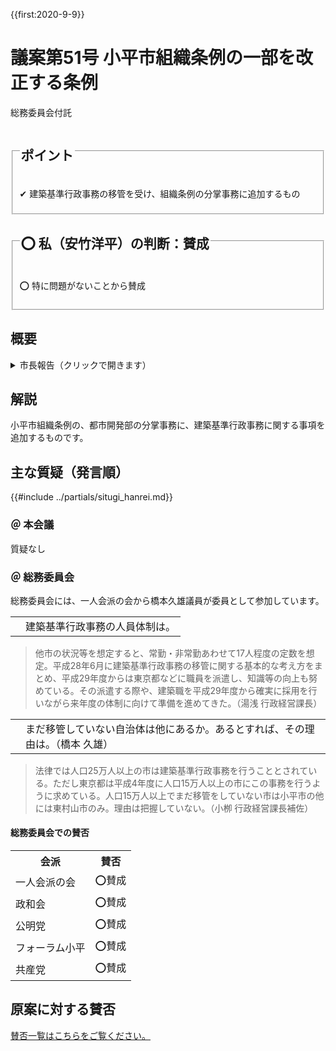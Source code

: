 {{first:2020-9-9}}
# 議案第51号 小平市組織条例の一部を改正する条例

<i class="fa fa-gavel" aria-hidden="true"></i> 総務委員会付託

<fieldset class="point">
  <legend>
    <h2 class="point"> ポイント </h2>
  </legend>
  <p class="point">✔ 建築基準行政事務の移管を受け、組織条例の分掌事務に追加するもの</p>
</fieldset>

<fieldset class="sanpi">
  <legend>
    <h2 class="sanpi">⭕️ 私（安竹洋平）の判断：賛成 </h2>
  </legend>
  <p class="sanpi OK">⭕️ 特に問題がないことから賛成</p>
</fieldset>


## 概要

<details>
<summary>市長報告（クリックで開きます）</summary>

> 本案は、本市が、来年4月に東京都から建築基準行政事務の移管を受け、当該事務を実施することに伴い、改正するものです。改正の内容ですが、都市開発部の分掌事務に、建築基準行政事務に関する事項を追加するものです。  
> 施行期日につきましては、来年4月1日を予定いたしております。

</details>

## 解説
小平市組織条例の、都市開発部の分掌事務に、建築基準行政事務に関する事項を追加するものです。

## 主な質疑（発言順）
{{#include ../partials/situgi_hanrei.md}}

### ＠ 本会議

質疑なし

### ＠ 総務委員会
総務委員会には、一人会派の会から橋本久雄議員が委員として参加しています。

<table class="qanda"><tr><td><i class="fa fa-question-circle-o" aria-label="その他 議員による質問"></i></td><td>
建築基準行政事務の人員体制は。
</td></tr></table>

> 他市の状況等を想定すると、常勤・非常勤あわせて17人程度の定数を想定。平成28年6月に建築基準行政事務の移管に関する基本的な考え方をまとめ、平成29年度からは東京都などに職員を派遣し、知識等の向上も努めている。その派遣する際や、建築職を平成29年度から確実に採用を行いながら来年度の体制に向けて準備を進めてきた。（湯浅 行政経営課長）


<table class="qanda"><tr><td><i class="fa fa-question-circle hitori" aria-label="一人会派 その他議員による質問"></i></td><td>
まだ移管していない自治体は他にあるか。あるとすれば、その理由は。（橋本 久雄）
</td></tr></table>

> 法律では人口25万人以上の市は建築基準行政事務を行うこととされている。ただし東京都は平成4年度に人口15万人以上の市にこの事務を行うように求めている。人口15万人以上でまだ移管をしていない市は小平市の他には東村山市のみ。理由は把握していない。（小栁 行政経営課長補佐）


#### 総務委員会での賛否

<table class="simple">
<tr><th>会派</th><th>賛否</th></tr>
<tr><td>一人会派の会</td><td>⭕賛成</td></tr>
<tr><td>政和会</td><td>⭕賛成</td></tr>
<tr><td>公明党</td><td>⭕賛成</td></tr>
<tr><td>フォーラム小平</td><td>⭕賛成</td></tr>
<tr><td>共産党</td><td>⭕賛成</td></tr>
</table>

## 原案に対する賛否
[賛否一覧はこちらをご覧ください。](./index.md#賛否)
